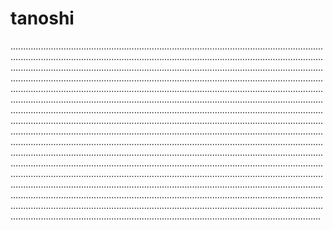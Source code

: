 # tanoshi

...........................................................................................................................................................................................................................................................................................................................................................................................................................................................................................................................................................................................................................................................................................................................................................................................................................................................................................................................................................................................................................................................................................................................................................................................................................................................................................................................................................................................................................................................................................................................................................................................................................................................................................................................................................................................................................................................................................................................................................................................................................................................................................................................................................................................